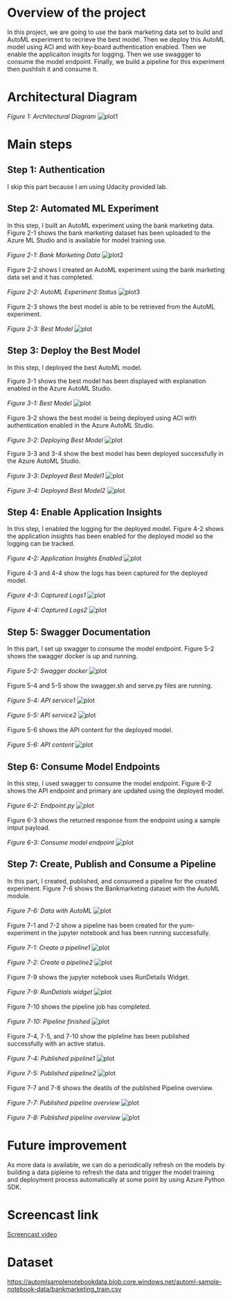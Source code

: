 # Overview of the project
In this project, we are going to use the bank marketing data set to build and AutoML experiment to recrieve the best model.
Then we deploy this AutoML model using ACI and with key-board authentication enabled. Then we enable the applicaiton insgits for logging. 
Then we use swaggger to consume the model endpoint. Finally, we build a pipeline for this experiment then pushlish it and consume it.

# Architectural Diagram
*Figure 1: Architectural Diagram*
![plot1](./images/Architecture.PNG)


# Main steps
## Step 1: Authentication
I skip this part because I am using Udacity provided lab.

## Step 2: Automated ML Experiment
In this step, I built an AutoML experiment using the bank marketing data. 
Figure 2-1 shows the bank marketing dataset has been uploaded to the Azure ML Studio and is available for model training use. <br/><br/>
*Figure 2-1: Bank Marketing Data*
![plot2](./images/2-1.PNG)
<br/><br/>
Figure 2-2 shows I created an AutoML experiment using the bank marketing data set and it has completed.<br/><br/>
*Figure 2-2: AutoML Experiment Status*
![plot3](./images/2-2.PNG)
<br/><br/>
Figure 2-3 shows the best model is able to be retrieved from the AutoML experiment.<br/><br/>
*Figure 2-3: Best Model*
![plot](./images/2-3.PNG)


## Step 3: Deploy the Best Model
In this step, I deployed the best AutoML model.

Figure 3-1 shows the best model has been displayed with explanation enabled in the Azure AutoML Studio.<br/><br/>
*Figure 3-1: Best Model*
![plot](./images/3-1.PNG)
<br/><br/>
Figure 3-2 shows the best model is being deployed using ACI with authentication enabled in the Azure AutoML Studio.<br/><br/>
*Figure 3-2: Deploying Best Model*
![plot](./images/3-2.PNG)

Figure 3-3 and 3-4 show the best model has been deployed successfully in the Azure AutoML Studio.<br/><br/>
*Figure 3-3: Deployed Best Model1*
![plot](./images/3-3.PNG)
<br/><br/>
*Figure 3-4: Deployed Best Model2*
![plot](./images/3-4.PNG)


## Step 4: Enable Application Insights
In this step, I enabled the logging for the deployed model.
Figure 4-2 shows the application insights has been enabled for the deployed model so the logging can be tracked.<br/><br/>
*Figure 4-2: Application Insights Enabled*
![plot](./images/4-2.PNG)
<br/><br/>
Figure 4-3 and 4-4 show the logs has been captured for the deployed model.<br/><br/>
*Figure 4-3: Captured Logs1*
![plot](./images/4-3.PNG)
<br/><br/>
*Figure 4-4: Captured Logs2*
![plot](./images/4-4.PNG)


## Step 5: Swagger Documentation
In this part, I set up swagger to consume the model endpoint.
Figure 5-2 shows the swagger docker is up and running.<br/><br/>
*Figure 5-2: Swagger docker*
![plot](./images/5-2.PNG)
<br/><br/>
Figure 5-4 and 5-5 show the swagger.sh and serve.py files are running.<br/><br/>
*Figure 5-4: API service1*
![plot](./images/5-4.PNG)
<br/><br/>
*Figure 5-5: API service2*
![plot](./images/5-5.PNG)
<br/><br/>
Figure 5-6 shows the API content for the deployed model.<br/><br/>
*Figure 5-6: API content*
![plot](./images/5-6.PNG)


## Step 6: Consume Model Endpoints
In this step, I used swagger to consume the model endpoint.
Figure 6-2 shows the API endpoint and primary are updated using the deployed model.<br/><br/>
*Figure 6-2: Endpoint.py*
![plot](./images/6-2.PNG)
<br/><br/>
Figure 6-3 shows the returned response from the endpoint using a sample intput payload.<br/><br/>
*Figure 6-3: Consume model endpoint*
![plot](./images/6-3.PNG)


## Step 7: Create, Publish and Consume a Pipeline
In this part, I created, published, and consumed a pipeline for the created experiment.
Figure 7-6 shows the Bankmarketing dataset with the AutoML module.<br/><br/>
*Figure 7-6: Data with AutoML*
![plot](./images/7-6.PNG)
<br/><br/>
Figure 7-1 and 7-2 show a pipeline has been created for the yum-experiment in the jupyter notebook and has been running successfully.<br/><br/>
*Figure 7-1: Create a pipeline1*
![plot](./images/7-1.PNG)
<br/><br/>
*Figure 7-2: Create a pipeline2*
![plot](./images/7-2.PNG)
<br/><br/>
Figure 7-9 shows the jupyter notebook uses RunDetails Widget.<br/><br/>
*Figure 7-9: RunDetials widget*
![plot](./images/7-9.PNG)
<br/><br/>
Figure 7-10 shows the pipeline job has completed.<br/><br/>
*Figure 7-10: Pipeline finished*
![plot](./images/7-10.PNG)
<br/><br/>
Figure 7-4, 7-5, and 7-10 show the pipleline has been published successfully with an active status.<br/><br/>
*Figure 7-4: Published pipeline1*
![plot](./images/7-4.PNG)
<br/><br/>
*Figure 7-5: Published pipeline2*
![plot](./images/7-5.PNG)
<br/><br/>
Figure 7-7 and 7-8 shows the deatils of the published Pipeline overview.<br/><br/>
*Figure 7-7: Published pipeline overview*
![plot](./images/7-7.PNG)
<br/><br/>
*Figure 7-8: Published pipeline overview*
![plot](./images/7-8.PNG)


# Future improvement
As more data is available, we can do a periodically refresh on the models by building a data pipleine
to refresh the data and trigger the model training and deployment process automatically at 
some point by using Azure Python SDK.

# Screencast link
<a href="https://www.youtube.com/watch?v=ukJf9IzUs34" target="_blank">Screencast video</a>

# Dataset
https://automlsamplenotebookdata.blob.core.windows.net/automl-sample-notebook-data/bankmarketing_train.csv


